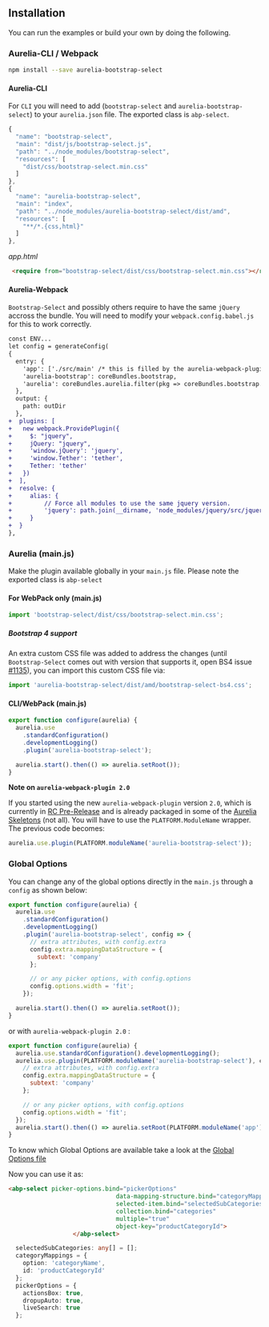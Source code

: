 ## Installation
You can run the examples or build your own by doing the following.

### Aurelia-CLI / Webpack
```bash
npm install --save aurelia-bootstrap-select
```

<a name="cli"></a>

#### Aurelia-CLI
For `CLI` you will need to add (`bootstrap-select` and `aurelia-bootstrap-select`) to your `aurelia.json` file. The exported class is `abp-select`.
```javascript
{
  "name": "bootstrap-select",
  "main": "dist/js/bootstrap-select.js",
  "path": "../node_modules/bootstrap-select",
  "resources": [
    "dist/css/bootstrap-select.min.css"
  ]
},
{
  "name": "aurelia-bootstrap-select",
  "main": "index",
  "path": "../node_modules/aurelia-bootstrap-select/dist/amd",
  "resources": [
    "**/*.{css,html}"
  ]
},
```

_app.html_
```html
 <require from="bootstrap-select/dist/css/bootstrap-select.min.css"></require>
```

<a name="webpack"></a>

#### Aurelia-Webpack
`Bootstrap-Select` and possibly others require to have the same `jQuery` accross the bundle. You will need to modify your `webpack.config.babel.js` for this to work correctly.


```diff
const ENV...
let config = generateConfig(
{
  entry: {
    'app': ['./src/main' /* this is filled by the aurelia-webpack-plugin */],
    'aurelia-bootstrap': coreBundles.bootstrap,
    'aurelia': coreBundles.aurelia.filter(pkg => coreBundles.bootstrap.indexOf(pkg) === -1)
  },
  output: {
    path: outDir
  },
+  plugins: [
+   new webpack.ProvidePlugin({
+     $: "jquery",
+     jQuery: "jquery",
+     'window.jQuery': 'jquery',
+     'window.Tether': 'tether',
+     Tether: 'tether'
+   })
+  ],
+  resolve: {
+     alias: {
+         // Force all modules to use the same jquery version.
+         'jquery': path.join(__dirname, 'node_modules/jquery/src/jquery')
+     }
+  }
},
```

<a name="mainjs"></a>

### Aurelia (main.js)
Make the plugin available globally in your `main.js` file. Please note the exported class is `abp-select`

#### For WebPack only (main.js)
```javascript
import 'bootstrap-select/dist/css/bootstrap-select.min.css';
```

##### Bootstrap 4 support
An extra custom CSS file was added to address the changes (until `Bootstrap-Select` comes out with version that supports it, open BS4 issue [#1135](https://github.com/silviomoreto/bootstrap-select/issues/1135)), you can import this custom CSS file via:
 ```javascript
 import 'aurelia-bootstrap-select/dist/amd/bootstrap-select-bs4.css';
 ```

#### CLI/WebPack (main.js)
```javascript
export function configure(aurelia) {
  aurelia.use
    .standardConfiguration()
    .developmentLogging()
    .plugin('aurelia-bootstrap-select');

  aurelia.start().then(() => aurelia.setRoot());
}
```

**Note on `aurelia-webpack-plugin 2.0`**

If you started using the new `aurelia-webpack-plugin` version `2.0`, which is currently in [RC Pre-Release](https://github.com/aurelia/webpack-plugin/releases) and is already packaged in some of the [Aurelia Skeletons](https://github.com/aurelia/skeleton-navigation) (not all). You will have to use the `PLATFORM.ModuleName` wrapper. The previous code becomes:

```javascript
aurelia.use.plugin(PLATFORM.moduleName('aurelia-bootstrap-select'));
```

<a name="globaloption"></a>

### Global Options
You can change any of the global options directly in the `main.js` through a `config` as shown below:

```javascript
export function configure(aurelia) {
  aurelia.use
    .standardConfiguration()
    .developmentLogging()
    .plugin('aurelia-bootstrap-select', config => {
      // extra attributes, with config.extra
      config.extra.mappingDataStructure = {
        subtext: 'company'
      };

      // or any picker options, with config.options
      config.options.width = 'fit';
    });

  aurelia.start().then(() => aurelia.setRoot());
}
```

or with `aurelia-webpack-plugin 2.0` :

```javascript
export function configure(aurelia) {
  aurelia.use.standardConfiguration().developmentLogging();
  aurelia.use.plugin(PLATFORM.moduleName('aurelia-bootstrap-select'), config => {
    // extra attributes, with config.extra
    config.extra.mappingDataStructure = {
      subtext: 'company'
    };

    // or any picker options, with config.options
    config.options.width = 'fit';
  });
  aurelia.start().then(() => aurelia.setRoot(PLATFORM.moduleName('app')));
}
```
To know which Global Options are available take a look at the [Global Options file](https://github.com/ghiscoding/Aurelia-Bootstrap-Plugins/blob/master/aurelia-bootstrap-select/src/picker-global-options.js)

Now you can use it as:  
```html
<abp-select picker-options.bind="pickerOptions"
                              data-mapping-structure.bind="categoryMappings"
                              selected-item.bind="selectedSubCategories"
                              collection.bind="categories"
                              multiple="true"
                              object-key="productCategoryId">
                  </abp-select>
```
```ts
  selectedSubCategories: any[] = [];
  categoryMappings = {
    option: 'categoryName',
    id: 'productCategoryId'
  };
  pickerOptions = {
    actionsBox: true,
    dropupAuto: true,
    liveSearch: true
  };
```
